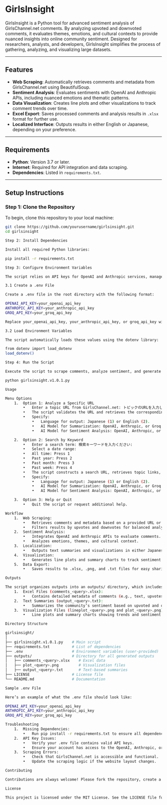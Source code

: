 # GirlsInsight

GirlsInsight is a Python tool for advanced sentiment analysis of GirlsChannel.net comments. By analyzing upvoted and downvoted comments, it evaluates themes, emotions, and cultural contexts to provide nuanced insights into online community sentiment. Designed for researchers, analysts, and developers, GirlsInsight simplifies the process of gathering, analyzing, and visualizing large datasets.

---

## Features
- **Web Scraping**: Automatically retrieves comments and metadata from GirlsChannel.net using BeautifulSoup.
- **Sentiment Analysis**: Evaluates sentiments with OpenAI and Anthropic APIs, including nuanced emotions and thematic patterns.
- **Data Visualization**: Creates line plots and other visualizations to track comment trends over time.
- **Excel Export**: Saves processed comments and analysis results in `.xlsx` format for further use.
- **Localized Interface**: Outputs results in either English or Japanese, depending on your preference.

---

## Requirements
- **Python**: Version 3.7 or later.
- **Internet**: Required for API integration and data scraping.
- **Dependencies**: Listed in `requirements.txt`.

---

## Setup Instructions

### Step 1: Clone the Repository
To begin, clone this repository to your local machine:
```bash
git clone https://github.com/yourusername/girlsinsight.git
cd girlsinsight

Step 2: Install Dependencies

Install all required Python libraries:

pip install -r requirements.txt

Step 3: Configure Environment Variables

The script relies on API keys for OpenAI and Anthropic services, managed securely through a .env file.

3.1 Create a .env File

Create a .env file in the root directory with the following format:

OPENAI_API_KEY=your_openai_api_key
ANTHROPIC_API_KEY=your_anthropic_api_key
GROQ_API_KEY=your_groq_api_key

Replace your_openai_api_key, your_anthropic_api_key, or groq_api_key with your actual API credentials.

3.2 Load Environment Variables

The script automatically loads these values using the dotenv library:

from dotenv import load_dotenv
load_dotenv()

Step 4: Run the Script

Execute the script to scrape comments, analyze sentiment, and generate outputs:

python girlsinsight.v1.0.1.py

Usage

Menu Options
	1.	Option 1: Analyze a Specific URL
		•	Enter a topic URL from GirlsChannel.net: トピックのURLを入力してください: 
		•	The script validates the URL and retrieves the corresponding comments for analysis.
		•	Specify:
			•	Language for output: Japanese (1) or English (2).
			•	AI Model for Summarization: OpenAI, Anthropic, or Groq.
			•	AI Model for Sentiment Analysis: OpenAI, Anthropic, or Groq.

	2.	Option 2: Search by Keyword
		•	Enter a search term: 検索キーワードを入力ください: 
		•	Select a date range:
		•	All time: Press 1
		•	Past year: Press 2
		•	Past month: Press 3
		•	Past week: Press 4
		•	The script constructs a search URL, retrieves topic links, and analyzes matching results.
		•	Specify:
			•	Language for output: Japanese (1) or English (2).
			•	AI Model for Summarization: OpenAI, Anthropic, or Groq.
			•	AI Model for Sentiment Analysis: OpenAI, Anthropic, or Groq.

	3.	Option 3: Help or Quit
		•	Quit the script or request additional help.

Workflow
	1.	Web Scraping:
		•	Retrieves comments and metadata based on a provided URL or search term.
		•	Filters results by upvotes and downvotes for balanced analysis.
	2.	Sentiment Analysis:
		•	Integrates OpenAI and Anthropic APIs to evaluate comments.
		•	Analyzes emotions, themes, and cultural context.
	3.	Localization:
		•	Outputs text summaries and visualizations in either Japanese or English.
	4.	Visualization:
		•	Generates line plots and summary charts to track sentiment trends.
	5.	Data Export:
		•	Saves results to .xlsx, .png, and .txt files for easy sharing.

Outputs

The script organizes outputs into an outputs/ directory, which includes:
	1.	Excel Files (comments_<query>.xlsx):
		•	Contains detailed metadata of comments (e.g., text, upvotes, downvotes, and date).
	2.	Text Summaries (output_<query>.txt):
		•	Summarizes the community’s sentiment based on upvoted and downvoted comments.
	3.	Visualization Files (lineplot_<query>.png and plot_<query>.png):
		•	Line plots and summary charts showing trends and sentiment scores.

Directory Structure

girlsinsight/
│
├── girlsinsight.v1.0.1.py    # Main script
├── requirements.txt          # List of dependencies
├── .env                      # Environment variables (user-provided)
├── outputs/                  # Directory for all generated outputs
│   ├── comments_<query>.xlsx    # Excel data
│   ├── plot_<query>.png         # Visualization files
│   ├── output_<query>.txt       # Text-based summaries
├── LICENSE                   # License file
└── README.md                 # Documentation

Sample .env File

Here’s an example of what the .env file should look like:

OPENAI_API_KEY=your_openai_api_key
ANTHROPIC_API_KEY=your_anthropic_api_key
GROQ_API_KEY=your_groq_api_key

Troubleshooting
	1.	Missing Dependencies:
		•	Run pip install -r requirements.txt to ensure all dependencies are installed.
	2.	API Key Issues:
		•	Verify your .env file contains valid API keys.
		•	Ensure your account has access to the OpenAI, Anthropic, or Groq APIs.
	3.	Scraping Errors:
		•	Check that GirlsChannel.net is accessible and functional.
		•	Update the scraping logic if the website layout changes.

Contributing

Contributions are always welcome! Please fork the repository, create a feature branch, and submit a pull request.

License

This project is licensed under the MIT License. See the LICENSE file for more information.
